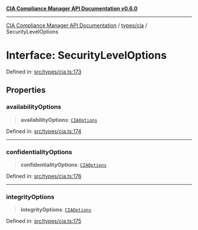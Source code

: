 [**CIA Compliance Manager API Documentation v0.6.0**](../../../README.md)

***

[CIA Compliance Manager API Documentation](../../../modules.md) / [types/cia](../README.md) / SecurityLevelOptions

# Interface: SecurityLevelOptions

Defined in: [src/types/cia.ts:173](https://github.com/Hack23/cia-compliance-manager/blob/32fe683007dd7fe1aa6b244d2353e60fab4f51de/src/types/cia.ts#L173)

## Properties

### availabilityOptions

> **availabilityOptions**: [`CIAOptions`](CIAOptions.md)

Defined in: [src/types/cia.ts:174](https://github.com/Hack23/cia-compliance-manager/blob/32fe683007dd7fe1aa6b244d2353e60fab4f51de/src/types/cia.ts#L174)

***

### confidentialityOptions

> **confidentialityOptions**: [`CIAOptions`](CIAOptions.md)

Defined in: [src/types/cia.ts:176](https://github.com/Hack23/cia-compliance-manager/blob/32fe683007dd7fe1aa6b244d2353e60fab4f51de/src/types/cia.ts#L176)

***

### integrityOptions

> **integrityOptions**: [`CIAOptions`](CIAOptions.md)

Defined in: [src/types/cia.ts:175](https://github.com/Hack23/cia-compliance-manager/blob/32fe683007dd7fe1aa6b244d2353e60fab4f51de/src/types/cia.ts#L175)
